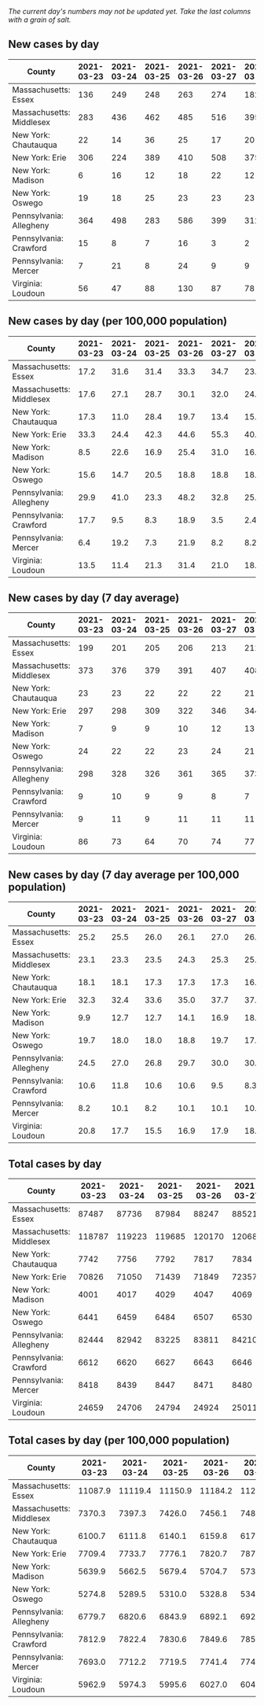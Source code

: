 _The current day's numbers may not be updated yet. Take the last columns with a grain of salt._
## New cases by day

| County | 2021-03-23 | 2021-03-24 | 2021-03-25 | 2021-03-26 | 2021-03-27 | 2021-03-28 | 2021-03-29 |
| --- | --- | --- | --- | --- | --- | --- | --- |
| Massachusetts: Essex | 136 | 249 | 248 | 263 | 274 | 182 |  |
| Massachusetts: Middlesex | 283 | 436 | 462 | 485 | 516 | 395 |  |
| New York: Chautauqua | 22 | 14 | 36 | 25 | 17 | 20 |  |
| New York: Erie | 306 | 224 | 389 | 410 | 508 | 375 |  |
| New York: Madison | 6 | 16 | 12 | 18 | 22 | 12 |  |
| New York: Oswego | 19 | 18 | 25 | 23 | 23 | 23 |  |
| Pennsylvania: Allegheny | 364 | 498 | 283 | 586 | 399 | 312 |  |
| Pennsylvania: Crawford | 15 | 8 | 7 | 16 | 3 | 2 |  |
| Pennsylvania: Mercer | 7 | 21 | 8 | 24 | 9 | 9 |  |
| Virginia: Loudoun | 56 | 47 | 88 | 130 | 87 | 78 |  |

## New cases by day (per 100,000 population)

| County | 2021-03-23 | 2021-03-24 | 2021-03-25 | 2021-03-26 | 2021-03-27 | 2021-03-28 | 2021-03-29 |
| --- | --- | --- | --- | --- | --- | --- | --- |
| Massachusetts: Essex | 17.2 | 31.6 | 31.4 | 33.3 | 34.7 | 23.1 |  |
| Massachusetts: Middlesex | 17.6 | 27.1 | 28.7 | 30.1 | 32.0 | 24.5 |  |
| New York: Chautauqua | 17.3 | 11.0 | 28.4 | 19.7 | 13.4 | 15.8 |  |
| New York: Erie | 33.3 | 24.4 | 42.3 | 44.6 | 55.3 | 40.8 |  |
| New York: Madison | 8.5 | 22.6 | 16.9 | 25.4 | 31.0 | 16.9 |  |
| New York: Oswego | 15.6 | 14.7 | 20.5 | 18.8 | 18.8 | 18.8 |  |
| Pennsylvania: Allegheny | 29.9 | 41.0 | 23.3 | 48.2 | 32.8 | 25.7 |  |
| Pennsylvania: Crawford | 17.7 | 9.5 | 8.3 | 18.9 | 3.5 | 2.4 |  |
| Pennsylvania: Mercer | 6.4 | 19.2 | 7.3 | 21.9 | 8.2 | 8.2 |  |
| Virginia: Loudoun | 13.5 | 11.4 | 21.3 | 31.4 | 21.0 | 18.9 |  |

## New cases by day (7 day average)

| County | 2021-03-23 | 2021-03-24 | 2021-03-25 | 2021-03-26 | 2021-03-27 | 2021-03-28 | 2021-03-29 |
| --- | --- | --- | --- | --- | --- | --- | --- |
| Massachusetts: Essex | 199 | 201 | 205 | 206 | 213 | 211 |  |
| Massachusetts: Middlesex | 373 | 376 | 379 | 391 | 407 | 408 |  |
| New York: Chautauqua | 23 | 23 | 22 | 22 | 22 | 21 |  |
| New York: Erie | 297 | 298 | 309 | 322 | 346 | 344 |  |
| New York: Madison | 7 | 9 | 9 | 10 | 12 | 13 |  |
| New York: Oswego | 24 | 22 | 22 | 23 | 24 | 21 |  |
| Pennsylvania: Allegheny | 298 | 328 | 326 | 361 | 365 | 373 |  |
| Pennsylvania: Crawford | 9 | 10 | 9 | 9 | 8 | 7 |  |
| Pennsylvania: Mercer | 9 | 11 | 9 | 11 | 11 | 11 |  |
| Virginia: Loudoun | 86 | 73 | 64 | 70 | 74 | 77 |  |

## New cases by day (7 day average per 100,000 population)

| County | 2021-03-23 | 2021-03-24 | 2021-03-25 | 2021-03-26 | 2021-03-27 | 2021-03-28 | 2021-03-29 |
| --- | --- | --- | --- | --- | --- | --- | --- |
| Massachusetts: Essex | 25.2 | 25.5 | 26.0 | 26.1 | 27.0 | 26.7 |  |
| Massachusetts: Middlesex | 23.1 | 23.3 | 23.5 | 24.3 | 25.3 | 25.3 |  |
| New York: Chautauqua | 18.1 | 18.1 | 17.3 | 17.3 | 17.3 | 16.5 |  |
| New York: Erie | 32.3 | 32.4 | 33.6 | 35.0 | 37.7 | 37.4 |  |
| New York: Madison | 9.9 | 12.7 | 12.7 | 14.1 | 16.9 | 18.3 |  |
| New York: Oswego | 19.7 | 18.0 | 18.0 | 18.8 | 19.7 | 17.2 |  |
| Pennsylvania: Allegheny | 24.5 | 27.0 | 26.8 | 29.7 | 30.0 | 30.7 |  |
| Pennsylvania: Crawford | 10.6 | 11.8 | 10.6 | 10.6 | 9.5 | 8.3 |  |
| Pennsylvania: Mercer | 8.2 | 10.1 | 8.2 | 10.1 | 10.1 | 10.1 |  |
| Virginia: Loudoun | 20.8 | 17.7 | 15.5 | 16.9 | 17.9 | 18.6 |  |

## Total cases by day

| County | 2021-03-23 | 2021-03-24 | 2021-03-25 | 2021-03-26 | 2021-03-27 | 2021-03-28 | 2021-03-29 |
| --- | --- | --- | --- | --- | --- | --- | --- |
| Massachusetts: Essex | 87487 | 87736 | 87984 | 88247 | 88521 | 88703 |  |
| Massachusetts: Middlesex | 118787 | 119223 | 119685 | 120170 | 120686 | 121081 |  |
| New York: Chautauqua | 7742 | 7756 | 7792 | 7817 | 7834 | 7854 |  |
| New York: Erie | 70826 | 71050 | 71439 | 71849 | 72357 | 72732 |  |
| New York: Madison | 4001 | 4017 | 4029 | 4047 | 4069 | 4081 |  |
| New York: Oswego | 6441 | 6459 | 6484 | 6507 | 6530 | 6553 |  |
| Pennsylvania: Allegheny | 82444 | 82942 | 83225 | 83811 | 84210 | 84522 |  |
| Pennsylvania: Crawford | 6612 | 6620 | 6627 | 6643 | 6646 | 6648 |  |
| Pennsylvania: Mercer | 8418 | 8439 | 8447 | 8471 | 8480 | 8489 |  |
| Virginia: Loudoun | 24659 | 24706 | 24794 | 24924 | 25011 | 25089 |  |

## Total cases by day (per 100,000 population)

| County | 2021-03-23 | 2021-03-24 | 2021-03-25 | 2021-03-26 | 2021-03-27 | 2021-03-28 | 2021-03-29 |
| --- | --- | --- | --- | --- | --- | --- | --- |
| Massachusetts: Essex | 11087.9 | 11119.4 | 11150.9 | 11184.2 | 11218.9 | 11242.0 |  |
| Massachusetts: Middlesex | 7370.3 | 7397.3 | 7426.0 | 7456.1 | 7488.1 | 7512.6 |  |
| New York: Chautauqua | 6100.7 | 6111.8 | 6140.1 | 6159.8 | 6173.2 | 6189.0 |  |
| New York: Erie | 7709.4 | 7733.7 | 7776.1 | 7820.7 | 7876.0 | 7916.8 |  |
| New York: Madison | 5639.9 | 5662.5 | 5679.4 | 5704.7 | 5735.8 | 5752.7 |  |
| New York: Oswego | 5274.8 | 5289.5 | 5310.0 | 5328.8 | 5347.7 | 5366.5 |  |
| Pennsylvania: Allegheny | 6779.7 | 6820.6 | 6843.9 | 6892.1 | 6924.9 | 6950.6 |  |
| Pennsylvania: Crawford | 7812.9 | 7822.4 | 7830.6 | 7849.6 | 7853.1 | 7855.5 |  |
| Pennsylvania: Mercer | 7693.0 | 7712.2 | 7719.5 | 7741.4 | 7749.7 | 7757.9 |  |
| Virginia: Loudoun | 5962.9 | 5974.3 | 5995.6 | 6027.0 | 6048.0 | 6066.9 |  |
